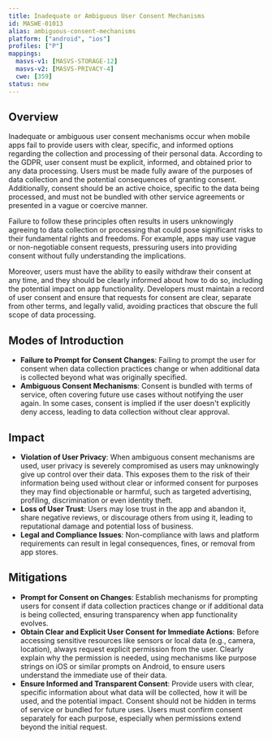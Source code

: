 ```yaml
---
title: Inadequate or Ambiguous User Consent Mechanisms
id: MASWE-01013
alias: ambiguous-consent-mechanisms
platform: ["android", "ios"]
profiles: ["P"]
mappings:
  masvs-v1: [MASVS-STORAGE-12]
  masvs-v2: [MASVS-PRIVACY-4]
  cwe: [359]
status: new
---
```


## Overview

Inadequate or ambiguous user consent mechanisms occur when mobile apps fail to provide users with clear, specific, and informed options regarding the collection and processing of their personal data. According to the GDPR, user consent must be explicit, informed, and obtained prior to any data processing. Users must be made fully aware of the purposes of data collection and the potential consequences of granting consent. Additionally, consent should be an active choice, specific to the data being processed, and must not be bundled with other service agreements or presented in a vague or coercive manner.

Failure to follow these principles often results in users unknowingly agreeing to data collection or processing that could pose significant risks to their fundamental rights and freedoms. For example, apps may use vague or non-negotiable consent requests, pressuring users into providing consent without fully understanding the implications.

Moreover, users must have the ability to easily withdraw their consent at any time, and they should be clearly informed about how to do so, including the potential impact on app functionality. Developers must maintain a record of user consent and ensure that requests for consent are clear, separate from other terms, and legally valid, avoiding practices that obscure the full scope of data processing.

## Modes of Introduction

- **Failure to Prompt for Consent Changes**: Failing to prompt the user for consent when data collection practices change or when additional data is collected beyond what was originally specified.
- **Ambiguous Consent Mechanisms**: Consent is bundled with terms of service, often covering future use cases without notifying the user again. In some cases, consent is implied if the user doesn't explicitly deny access, leading to data collection without clear approval.

## Impact

- **Violation of User Privacy**: When ambiguous consent mechanisms are used, user privacy is severely compromised as users may unknowingly give up control over their data. This exposes them to the risk of their information being used without clear or informed consent for purposes they may find objectionable or harmful, such as targeted advertising, profiling, discrimination or even identity theft.
- **Loss of User Trust**: Users may lose trust in the app and abandon it, share negative reviews, or discourage others from using it, leading to reputational damage and potential loss of business.
- **Legal and Compliance Issues**: Non-compliance with laws and platform requirements can result in legal consequences, fines, or removal from app stores.

## Mitigations

- **Prompt for Consent on Changes**: Establish mechanisms for prompting users for consent if data collection practices change or if additional data is being collected, ensuring transparency when app functionality evolves.
- **Obtain Clear and Explicit User Consent for Immediate Actions**: Before accessing sensitive resources like sensors or local data (e.g., camera, location), always request explicit permission from the user. Clearly explain why the permission is needed, using mechanisms like purpose strings on iOS or similar prompts on Android, to ensure users understand the immediate use of their data.
- **Ensure Informed and Transparent Consent**: Provide users with clear, specific information about what data will be collected, how it will be used, and the potential impact. Consent should not be hidden in terms of service or bundled for future uses. Users must confirm consent separately for each purpose, especially when permissions extend beyond the initial request.
